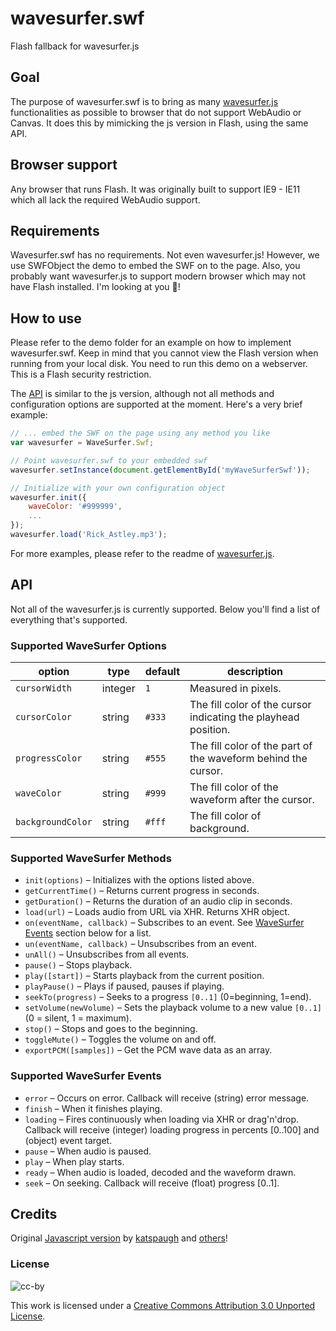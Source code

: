 # wavesurfer.swf
Flash fallback for wavesurfer.js

## Goal

The purpose of wavesurfer.swf is to bring as many [wavesurfer.js](https://github.com/katspaugh/wavesurfer.js/)
functionalities as possible to browser that do not support WebAudio or Canvas.
It does this by mimicking the js version in Flash, using the same API.

## Browser support

Any browser that runs Flash. It was originally built to support IE9 - IE11 which all
lack the required WebAudio support.

## Requirements

Wavesurfer.swf has no requirements. Not even wavesurfer.js! However, we use SWFObject
the demo to embed the SWF on to the page. Also, you probably want wavesurfer.js
to support modern browser which may not have Flash installed. I'm looking at you !

## How to use

Please refer to the demo folder for an example on how to implement wavesurfer.swf. Keep
in mind that you cannot view the Flash version when running from your local disk.
You need to run this demo on a webserver. This is a Flash security restriction.

The [API](#api) is similar to the js version, although not all methods and configuration options are
supported at the moment. Here's a very brief example:

```javascript
// ... embed the SWF on the page using any method you like
var wavesurfer = WaveSurfer.Swf;

// Point wavesurfer.swf to your embedded swf
wavesurfer.setInstance(document.getElementById('myWaveSurferSwf'));

// Initialize with your own configuration object
wavesurfer.init({
    waveColor: '#999999',
    ...
});
wavesurfer.load('Rick_Astley.mp3');
```

For more examples, please refer to the readme of [wavesurfer.js](https://github.com/katspaugh/wavesurfer.js).

## API

Not all of the wavesurfer.js is currently supported. Below you'll find a list of everything that's supported.

### Supported WaveSurfer Options

| option | type | default | description |
| --- | --- | --- | --- |
| `cursorWidth` | integer | `1` | Measured in pixels. |
| `cursorColor` | string | `#333` | The fill color of the cursor indicating the playhead position. |
| `progressColor` | string | `#555` | The fill color of the part of the waveform behind the cursor. |
| `waveColor` | string | `#999` | The fill color of the waveform after the cursor. |
| `backgroundColor` | string | `#fff` | The fill color of background. |

### Supported WaveSurfer Methods

 * `init(options)` – Initializes with the options listed above.
 * `getCurrentTime()` – Returns current progress in seconds.
 * `getDuration()` – Returns the duration of an audio clip in seconds.
 * `load(url)` – Loads audio from URL via XHR. Returns XHR object.
 * `on(eventName, callback)` – Subscribes to an event.  See [WaveSurfer Events](#supported-wavesurfer-events) section below for a list.
 * `un(eventName, callback)` – Unsubscribes from an event.
 * `unAll()` – Unsubscribes from all events.
 * `pause()` – Stops playback.
 * `play([start])` – Starts playback from the current position.
 * `playPause()` – Plays if paused, pauses if playing.
 * `seekTo(progress)` – Seeks to a progress `[0..1]` (0=beginning, 1=end).
 * `setVolume(newVolume)` – Sets the playback volume to a new value `[0..1]` (0 = silent, 1 = maximum).
 * `stop()` – Stops and goes to the beginning.
 * `toggleMute()` – Toggles the volume on and off.
 * `exportPCM([samples])` – Get the PCM wave data as an array.

### Supported WaveSurfer Events

 * `error` – Occurs on error.  Callback will receive (string) error message.
 * `finish` – When it finishes playing.
 * `loading` – Fires continuously when loading via XHR or drag'n'drop. Callback will receive (integer) loading progress in percents [0..100] and (object) event target.
 * `pause` – When audio is paused.
 * `play` – When play starts.
 * `ready` – When audio is loaded, decoded and the waveform drawn.
 * `seek` – On seeking.  Callback will receive (float) progress [0..1].

## Credits

Original [Javascript version](https://github.com/katspaugh/wavesurfer.js/) by [katspaugh](https://github.com/katspaugh) and [others](https://github.com/katspaugh/wavesurfer.js/contributors)!

### License

![cc-by](http://i.creativecommons.org/l/by/3.0/88x31.png)

This work is licensed under a
[Creative Commons Attribution 3.0 Unported License](http://creativecommons.org/licenses/by/3.0/deed.en_US).